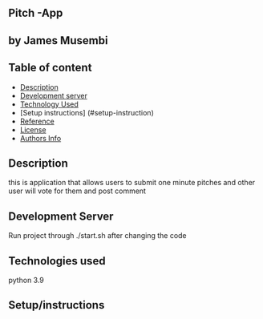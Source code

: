 ## Pitch -App

## by James Musembi

## Table of content
+ [Description](#description)
+ [Development server](#start.sh)
+ [Technology Used](#technology-used)
+ [Setup instructions] (#setup-instruction)
+ [Reference](#reference)
+ [License](#license-Copyright)
+ [Authors Info](#author-Info/contacts)

## Description
 this is application that allows users to submit one minute pitches and other user will vote for them and post comment

## Development Server
  Run project through ./start.sh after changing the code 

## Technologies used 
 python 3.9

## Setup/instructions




